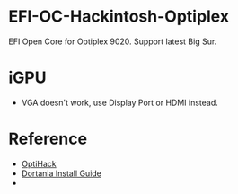 # EFI-OC-Hackintosh-Optiplex
EFI  Open Core for Optiplex 9020. Support latest Big Sur.

# iGPU
* VGA doesn't work, use Display Port or HDMI instead.

# Reference
* [OptiHack](https://github.com/zearp/OptiHack)
* [Dortania Install Guide](https://dortania.github.io/OpenCore-Install-Guide/extras/big-sur/)
* 
